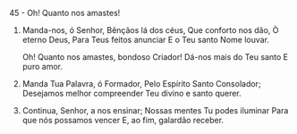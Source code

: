 45 - Oh! Quanto nos amastes!

1. Manda-nos, ó Senhor,
   Bênçãos lá dos céus,
   Que conforto nos dão,
   Ò eterno Deus,
   Para Teus feitos anunciar
   E o Teu santo Nome louvar.

   Oh! Quanto nos amastes,
   bondoso Criador!
   Dá-nos mais do Teu santo
   E puro amor.

2. Manda Tua Palavra, ó Formador,
   Pelo Espírito Santo Consolador;
   Desejamos melhor compreender
   Teu divino e santo querer.

3. Continua, Senhor, a nos ensinar;
   Nossas mentes Tu podes iluminar
   Para que nós possamos vencer
   E, ao fim, galardão receber.
